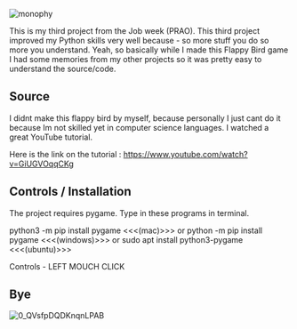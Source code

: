![monophy](https://user-images.githubusercontent.com/92526205/137496136-e826a0c2-2adc-4f71-9926-e0801bbafe05.gif)


This is my third project from the Job week (PRAO). This third project improved my Python skills very well because - so more stuff you do so more you understand. Yeah, so basically while I made this Flappy Bird game I had some memories from my other projects so it was pretty easy to understand the source/code. 


## Source


I didnt make this flappy bird by myself, because personally I just cant do it because Im not skilled yet in computer science languages. I watched a great YouTube tutorial.

Here is the link on the tutorial : https://www.youtube.com/watch?v=GiUGVOqqCKg


## Controls / Installation


The project requires pygame. Type in these programs in terminal. 

python3 -m pip install pygame <<<(mac)>>>
or
python -m pip install pygame <<<(windows)>>>
or
sudo apt install python3-pygame <<<(ubuntu)>>>

Controls - LEFT MOUCH CLICK 


## Bye 

![0_QVsfpDQDKnqnLPAB](https://user-images.githubusercontent.com/92526205/137495933-a524e74d-11ef-422d-a0b4-e80397e67dbd.gif) 
